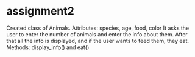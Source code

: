 # assignment2

Created  class of Animals. Attributes: species, age, food, color
It asks the user to enter the number of animals and enter the info about them. After that all the info is displayed, and if the user wants to feed them, they eat.
Methods: display_info() and eat()
